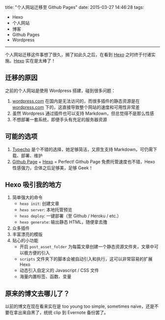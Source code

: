 title: "个人网站迁移至 Github Pages"
date: 2015-03-27 14:46:28
tags: 
- Hexo
- 个人网站
- 博客
- Github Pages
- Wordpress

---

个人网站迁移这件事想了很久，搁了如此久之后，在看到 [Hexo](http://hexo.io) 之时终于付诸实施。[Hexo](http://hexo.io) 实在是太棒了！

## 迁移的原因

之前的个人网站是使用 Wordpress 搭建，碰到很多问题：

1. [wordpress.com](http://wordpress.com) 在国内是无法访问的，而很多插件的静态资源是在 [wordpress.com](http://wordpress.com) 下的，这直接导致整个网站的速度和可用性非常差
2. 虽然 Wordpress 通过插件也可以支持 Markdown，但总觉得不是那么性感
3. 不想部署一套系统，即便手头有充足的服务器资源

## 可能的选项

1. [Typecho](http://typecho.org/) 是个不错的选择，她足够简洁，又原生支持 Markdown，可仍需下载、部署、维护
2. [Github Page](https://pages.github.com/) + [Hexo](http://hexo.io) = Perfect! Github Page 免费托管速度也不错，Hexo 性感强力，合体之后足够美，足够 Geek！

## Hexo 吸引我的地方

1. 简单强大的命令
    - `hexo init`: 创建文章
    - `hexo server`: 本地托管预览
    - `hexo deploy`: 一键部署（至 Github / Heroku / etc.）
    - `hexo generate`: 输出静态 HTML，随便拿去撸
2. 众多插件
3. 丰富漂亮的模版
4. 贴心的小功能
    - 开启 `post_asset_folder` 为每篇文章创建一个静态资源文件夹，文章中可以极方便的引入
    - `scripts` 文件夹下的脚本会被自动引入和执行，这可以非常容易的扩展 Hexo
    - 动态引入自定义的 Javascript / CSS 文件
    - 海量内置标签、函数、变量

## 原来的博文去哪儿了？

以前的博文在现在看来实在是 too young too simple, sometimes naive，还是不要在拿出来自黑了，统统 clip 到 Evernote 备份罢了。
